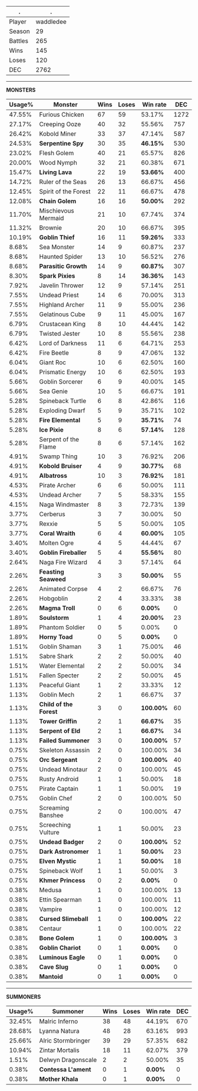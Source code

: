 .|.
|-|-
Player|waddledee
Season|29
Battles|265
Wins|145
Loses|120
DEC|2762

---
**MONSTERS**

Usage%|Monster|Wins|Loses|Win rate|DEC|
-|-|-|-|-|-|
47.55%|Furious Chicken|67|59|53.17%|1272|
27.17%|Creeping Ooze|40|32|55.56%|757|
26.42%|Kobold Miner|33|37|47.14%|587|
24.53%|**Serpentine Spy**|30|35|**46.15%**|530|
23.02%|Flesh Golem|40|21|65.57%|826|
20.00%|Wood Nymph|32|21|60.38%|671|
15.47%|**Living Lava**|22|19|**53.66%**|400|
14.72%|Ruler of the Seas|26|13|66.67%|456|
12.45%|Spirit of the Forest|22|11|66.67%|478|
12.08%|**Chain Golem**|16|16|**50.00%**|292|
11.70%|Mischievous Mermaid|21|10|67.74%|374|
11.32%|Brownie|20|10|66.67%|395|
10.19%|**Goblin Thief**|16|11|**59.26%**|333|
8.68%|Sea Monster|14|9|60.87%|237|
8.68%|Haunted Spider|13|10|56.52%|276|
8.68%|**Parasitic Growth**|14|9|**60.87%**|307|
8.30%|**Spark Pixies**|8|14|**36.36%**|143|
7.92%|Javelin Thrower|12|9|57.14%|251|
7.55%|Undead Priest|14|6|70.00%|313|
7.55%|Highland Archer|11|9|55.00%|236|
7.55%|Gelatinous Cube|9|11|45.00%|167|
6.79%|Crustacean King|8|10|44.44%|142|
6.79%|Twisted Jester|10|8|55.56%|238|
6.42%|Lord of Darkness|11|6|64.71%|253|
6.42%|Fire Beetle|8|9|47.06%|132|
6.04%|Giant Roc|10|6|62.50%|160|
6.04%|Prismatic Energy|10|6|62.50%|193|
5.66%|Goblin Sorcerer|6|9|40.00%|145|
5.66%|Sea Genie|10|5|66.67%|191|
5.28%|Spineback Turtle|6|8|42.86%|116|
5.28%|Exploding Dwarf|5|9|35.71%|102|
5.28%|**Fire Elemental**|5|9|**35.71%**|74|
5.28%|**Ice Pixie**|8|6|**57.14%**|128|
5.28%|Serpent of the Flame|8|6|57.14%|162|
4.91%|Swamp Thing|10|3|76.92%|206|
4.91%|**Kobold Bruiser**|4|9|**30.77%**|68|
4.91%|**Albatross**|10|3|**76.92%**|181|
4.53%|Pirate Archer|6|6|50.00%|111|
4.53%|Undead Archer|7|5|58.33%|155|
4.15%|Naga Windmaster|8|3|72.73%|139|
3.77%|Cerberus|3|7|30.00%|50|
3.77%|Rexxie|5|5|50.00%|105|
3.77%|**Coral Wraith**|6|4|**60.00%**|105|
3.40%|Molten Ogre|4|5|44.44%|67|
3.40%|**Goblin Fireballer**|5|4|**55.56%**|80|
2.64%|Naga Fire Wizard|4|3|57.14%|64|
2.26%|**Feasting Seaweed**|3|3|**50.00%**|55|
2.26%|Animated Corpse|4|2|66.67%|76|
2.26%|Hobgoblin|2|4|33.33%|38|
2.26%|**Magma Troll**|0|6|**0.00%**|0|
1.89%|**Soulstorm**|1|4|**20.00%**|23|
1.89%|Phantom Soldier|0|5|0.00%|0|
1.89%|**Horny Toad**|0|5|**0.00%**|0|
1.51%|Goblin Shaman|3|1|75.00%|46|
1.51%|Sabre Shark|2|2|50.00%|40|
1.51%|Water Elemental|2|2|50.00%|34|
1.51%|Fallen Specter|2|2|50.00%|45|
1.13%|Peaceful Giant|1|2|33.33%|12|
1.13%|Goblin Mech|2|1|66.67%|37|
1.13%|**Child of the Forest**|3|0|**100.00%**|60|
1.13%|**Tower Griffin**|2|1|**66.67%**|35|
1.13%|**Serpent of Eld**|2|1|**66.67%**|34|
1.13%|**Failed Summoner**|3|0|**100.00%**|57|
0.75%|Skeleton Assassin|2|0|100.00%|34|
0.75%|**Orc Sergeant**|2|0|**100.00%**|40|
0.75%|Undead Minotaur|2|0|100.00%|45|
0.75%|Rusty Android|1|1|50.00%|18|
0.75%|Pirate Captain|1|1|50.00%|19|
0.75%|Goblin Chef|2|0|100.00%|50|
0.75%|Screaming Banshee|2|0|100.00%|47|
0.75%|Screeching Vulture|1|1|50.00%|23|
0.75%|**Undead Badger**|2|0|**100.00%**|52|
0.75%|**Dark Astronomer**|1|1|**50.00%**|23|
0.75%|**Elven Mystic**|1|1|**50.00%**|18|
0.75%|Spineback Wolf|1|1|50.00%|3|
0.75%|**Khmer Princess**|0|2|**0.00%**|0|
0.38%|Medusa|1|0|100.00%|13|
0.38%|Ettin Spearman|1|0|100.00%|11|
0.38%|Vampire|1|0|100.00%|12|
0.38%|**Cursed Slimeball**|1|0|**100.00%**|22|
0.38%|Centaur|1|0|100.00%|22|
0.38%|**Bone Golem**|1|0|**100.00%**|3|
0.38%|**Goblin Chariot**|0|1|**0.00%**|0|
0.38%|**Luminous Eagle**|0|1|**0.00%**|0|
0.38%|**Cave Slug**|0|1|**0.00%**|0|
0.38%|**Mantoid**|0|1|**0.00%**|0|

---
**SUMMONERS**

Usage%|Summoner|Wins|Loses|Win rate|DEC|
-|-|-|-|-|-|
32.45%|Malric Inferno|38|48|44.19%|670|
28.68%|Lyanna Natura|48|28|63.16%|993|
25.66%|Alric Stormbringer|39|29|57.35%|682|
10.94%|Zintar Mortalis|18|11|62.07%|379|
1.51%|Delwyn Dragonscale|2|2|50.00%|35|
0.38%|**Contessa L'ament**|0|1|**0.00%**|0|
0.38%|**Mother Khala**|0|1|**0.00%**|0|
